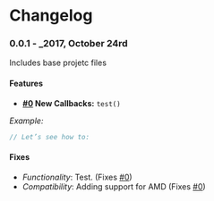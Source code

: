 # Changelog

### 0.0.1 - _2017, October 24rd
Includes base projetc files

#### Features

- **[#0](https://github.com/flaketill/htmlmaptool/issues/0) New Callbacks:** `test()`

_Example:_

```js
// Let’s see how to:

```

#### Fixes

- *Functionality*: Test. (Fixes [#0](https://github.com/flaketill/htmlmaptool/issues/0))
- *Compatibility*: Adding support for AMD (Fixes [#0](https://github.com/flaketill/htmlmaptool/issues/0))
